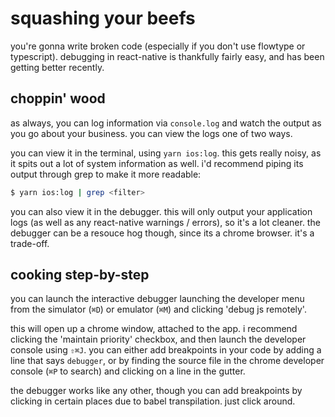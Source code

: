 # squashing your beefs

you're gonna write broken code (especially if you don't use flowtype or typescript). debugging in react-native is thankfully fairly easy, and has been getting better recently.

## choppin' wood

as always, you can log information via `console.log` and watch the output as you go about your business. you can view the logs one of two ways.

you can view it in the terminal, using `yarn ios:log`. this gets really noisy, as it spits out a lot of system information as well. i'd recommend piping its output through grep to make it more readable:

```sh
$ yarn ios:log | grep <filter>
```

you can also view it in the debugger. this will only output your application logs (as well as any react-native warnings / errors), so it's a lot cleaner. the debugger can be a resouce hog though, since its a chrome browser. it's a trade-off.

## cooking step-by-step

you can launch the interactive debugger launching the developer menu from the simulator (`⌘D`) or emulator (`⌘M`) and clicking 'debug js remotely'.

this will open up a chrome window, attached to the app. i recommend clicking the 'maintain priority' checkbox, and then launch the developer console using `⇧⌘J`. you can either add breakpoints in your code by adding a line that says `debugger`, or by finding the source file in the chrome developer console (`⌘P` to search) and clicking on a line in the gutter.

the debugger works like any other, though you can add breakpoints by clicking in certain places due to babel transpilation. just click around.
